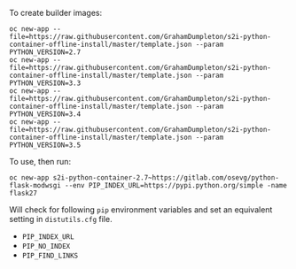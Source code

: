 To create builder images:

```
oc new-app --file=https://raw.githubusercontent.com/GrahamDumpleton/s2i-python-container-offline-install/master/template.json --param PYTHON_VERSION=2.7
oc new-app --file=https://raw.githubusercontent.com/GrahamDumpleton/s2i-python-container-offline-install/master/template.json --param PYTHON_VERSION=3.3
oc new-app --file=https://raw.githubusercontent.com/GrahamDumpleton/s2i-python-container-offline-install/master/template.json --param PYTHON_VERSION=3.4
oc new-app --file=https://raw.githubusercontent.com/GrahamDumpleton/s2i-python-container-offline-install/master/template.json --param PYTHON_VERSION=3.5
```

To use, then run:

```
oc new-app s2i-python-container-2.7~https://gitlab.com/osevg/python-flask-modwsgi --env PIP_INDEX_URL=https://pypi.python.org/simple -name flask27
```

Will check for following ``pip`` environment variables and set an equivalent
setting in ``distutils.cfg`` file.

* ``PIP_INDEX_URL``
* ``PIP_NO_INDEX``
* ``PIP_FIND_LINKS``

